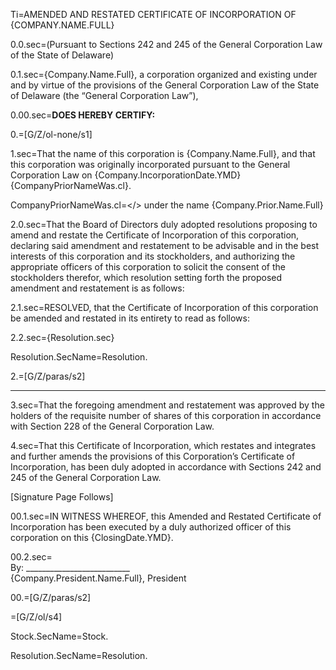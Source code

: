 Ti=<span style='text-transform:uppercase'>Amended and Restated Certificate of Incorporation of {Company.Name.Full}</span>

0.0.sec=(Pursuant to Sections 242 and 245 of the General Corporation Law of the State of Delaware) 

0.1.sec={Company.Name.Full}, a corporation organized and existing under and by virtue of the provisions of the General Corporation Law of the State of Delaware (the “General Corporation Law”),

0.00.sec=<b>DOES HEREBY CERTIFY:</b>

0.=[G/Z/ol-none/s1]

1.sec=That the name of this corporation is {Company.Name.Full}, and that this corporation was originally incorporated pursuant to the General Corporation Law on {Company.IncorporationDate.YMD}{CompanyPriorNameWas.cl}.

CompanyPriorNameWas.cl=</> under the name {Company.Prior.Name.Full}

2.0.sec=That the Board of Directors duly adopted resolutions proposing to amend and restate the Certificate of Incorporation of this corporation, declaring said amendment and restatement to be advisable and in the best interests of this corporation and its stockholders, and authorizing the appropriate officers of this corporation to solicit the consent of the stockholders therefor, which resolution setting forth the proposed amendment and restatement is as follows:

2.1.sec=RESOLVED, that the Certificate of Incorporation of this corporation be amended and restated in its entirety to read as follows:

2.2.sec={Resolution.sec}

Resolution.SecName=Resolution.

2.=[G/Z/paras/s2]

*     *     *
3.sec=That the foregoing amendment and restatement was approved by the holders of the requisite number of shares of this corporation in accordance with Section 228 of the General Corporation Law. 

4.sec=That this Certificate of Incorporation, which restates and integrates and further amends the provisions of this Corporation’s Certificate of Incorporation, has been duly adopted in accordance with Sections 242 and 245 of the General Corporation Law.

[Signature Page Follows]

 
00.1.sec=IN WITNESS WHEREOF, this Amended and Restated Certificate of Incorporation has been executed by a duly authorized officer of this corporation on this {ClosingDate.YMD}. 

00.2.sec=<br>By: __________________________	<br>{Company.President.Name.Full},	President

00.=[G/Z/paras/s2]

=[G/Z/ol/s4]

Stock.SecName=Stock.

Resolution.SecName=Resolution.
